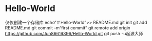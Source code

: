 # Hello-World
仅仅创建一个存储库
echo“＃Hello-World”>> README.md 
git init 
git add README.md 
git commit -m“first commit” 
git remote add origin https://github.com/Jun86616396/Hello-World.git
 git push -u起源大师
